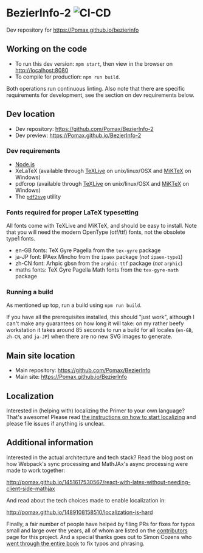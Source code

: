 # BezierInfo-2 ![CI-CD](https://github.com/Pomax/BezierInfo-2/workflows/CI-CD/badge.svg?branch=master)

Dev repository for https://Pomax.github.io/bezierinfo

## Working on the code

- To run this dev version: `npm start`, then view in the browser on [http://localhost:8080](http://localhost:8080)
- To compile for production: `npm run build`.

Both operations run continuous linting. Also note that there are specific requirements for development, see the section on dev requirements below.

## Dev location

- Dev repository: https://github.com/Pomax/BezierInfo-2
- Dev preview: https://Pomax.github.io/BezierInfo-2

### Dev requirements

- [Node.js](https://nodejs.org)
- XeLaTeX (available through [TeXLive](https://www.tug.org/texlive) on unix/linux/OSX and [MiKTeX](https://miktex.org) on Windows)
- pdfcrop (available through [TeXLive](https://www.tug.org/texlive) on unix/linux/OSX and [MiKTeX](https://miktex.org) on Windows)
- The [`pdf2svg`](http://www.cityinthesky.co.uk/opensource/pdf2svg/) utility

### Fonts required for proper LaTeX typesetting

All fonts come with TeXLive and MiKTeX, and should be easy to install. Note that you will need the modern OpenType (otf/ttf) fonts, not the obsolete type1 fonts.

- en-GB fonts: TeX Gyre Pagella from the `tex-gyre` package
- ja-JP font: IPAex Mincho from the `ipaex` package (_not_ `ipaex-type1`)
- zh-CN font: Arhpic gbsn from the `arphic-ttf` package (_not_ `arphic`)
- maths fonts: TeX Gyre Pagella Math fonts from the `tex-gyre-math` package

### Running a build

As mentioned up top, run a build using `npm run build`.

If you have all the prerequisites installed, this should "just work", although I can't make any guarantees on how long it will take: on my rather beefy workstation it takes around 85 seconds to run a build for all locales (`en-GB`, `zh-CN`, and `ja-JP`) when there are no new SVG images to generate.

## Main site location

- Main repository: https://github.com/Pomax/BezierInfo
- Main site: https://Pomax.github.io/BezierInfo

## Localization

Interested in (helping with) localizing the Primer to your own language? That's awesome! Please read [the instructions on how to start localizing](https://github.com/Pomax/BezierInfo-2/wiki/localize) and please file issues if anything is unclear.

## Additional information

Interested in the actual architecture and tech stack? Read the blog post on how Webpack's sync processing and MathJAx's async processing were made to work together:

http://pomax.github.io/1451617530567/react-with-latex-without-needing-client-side-mathjax

And read about the tech choices made to enable localization in:

http://pomax.github.io/1489108158510/localization-is-hard

Finally, a fair number of people have helped by filing PRs for fixes for typos small and large over the years, all of whom are listed on the [contributors](https://github.com/Pomax/BezierInfo-2/graphs/contributors) page for this project. And a special thanks goes out to Simon Cozens who [went through the entire book](https://github.com/Pomax/BezierInfo-2/pulls?utf8=%E2%9C%93&q=is%3Apr+author%3Asimoncozens) to fix typos and phrasing.
